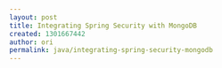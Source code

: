 ```yaml
---
layout: post
title: Integrating Spring Security with MongoDB
created: 1301667442
author: ori
permalink: java/integrating-spring-security-mongodb
---
```


